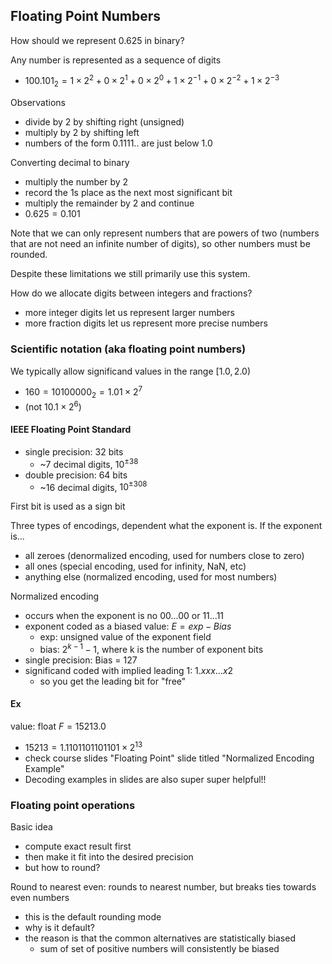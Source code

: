 ## Floating Point Numbers

How should we represent 0.625 in binary?

Any number is represented as a sequence of digits
- $100.101_2 = 1\times 2^2 + 0\times 2^1 + 0\times 2^0 + 1\times 2^{-1} + 0\times 2^{-2} + 1\times 2^{-3}$

Observations
- divide by 2 by shifting right (unsigned)
- multiply by 2 by shifting left
- numbers of the form 0.1111.. are just below 1.0

Converting decimal to binary
- multiply the number by 2
- record the 1s place as the next most significant bit
- multiply the remainder by 2 and continue
- $0.625 = 0.101$ 

Note that we can only represent numbers that are powers of two (numbers that are not need an infinite number of digits), so other numbers must be rounded.

Despite these limitations we still primarily use this system.

How do we allocate digits between integers and fractions? 
- more integer digits let us represent larger numbers
- more fraction digits let us represent more precise numbers

### Scientific notation (aka floating point numbers)

We typically allow significand values in the range $[1.0, 2.0)$
- $160 = 10100000_2 = 1.01 \times 2^7$
- (not $10.1 \times 2^6$)

#### IEEE Floating Point Standard

- single precision: 32 bits
    - ~7 decimal digits, $10^{\pm 38}$
- double precision: 64 bits
    - ~16 decimal digits, $10^{\pm 308}$

First bit is used as a sign bit

Three types of encodings, dependent what the exponent is. If the exponent is...
- all zeroes (denormalized encoding, used for numbers close to zero)
- all ones (special encoding, used for infinity, NaN, etc)
- anything else (normalized encoding, used for most numbers)

Normalized encoding
- occurs when the exponent is no 00...00 or 11...11
- exponent coded as a biased value: $E = exp - Bias$
    - exp: unsigned value of the exponent field
    - bias: $2^{k-1}-1$, where k is the number of exponent bits
- single precision: Bias = 127
- significand coded with implied leading 1: $1.xxx...x2$
    - so you get the leading bit for "free"

#### Ex

value: float $F = 15213.0$
- $15213 = 1.1101101101101 \times 2^{13}$
- check course slides "Floating Point" slide titled "Normalized Encoding Example"
- Decoding examples in slides are also super super helpful!!


### Floating point operations

Basic idea
- compute exact result first
- then make it fit into the desired precision
- but how to round?

Round to nearest even: rounds to nearest number, but breaks ties towards even numbers
- this is the default rounding mode
- why is it default?
- the reason is that the common alternatives are statistically biased
    - sum of set of positive numbers will consistently be biased








